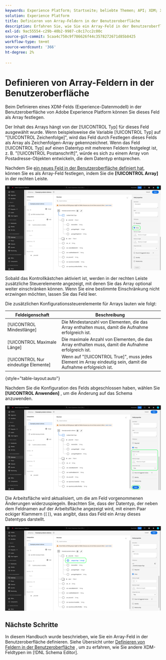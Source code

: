```yaml
---
keywords: Experience Platform; Startseite; beliebte Themen; API; XDM; XDM; XDM-System; Experience-Datenmodell; Datenmodell; ui; Workspace; Array; Feld;
solution: Experience Platform
title: Definieren von Array-Feldern in der Benutzeroberfläche
description: Erfahren Sie, wie Sie ein Array-Feld in der Benutzeroberfläche "Experience Platform"definieren.
exl-id: 9ac55554-c29b-40b2-9987-c8c17cc2c00c
source-git-commit: 5caa4c750c9f786626f44c3578272671d85b8425
workflow-type: tm+mt
source-wordcount: '366'
ht-degree: 2%

---
```


# Definieren von Array-Feldern in der Benutzeroberfläche

Beim Definieren eines XDM-Felds (Experience-Datenmodell) in der Benutzeroberfläche von Adobe Experience Platform können Sie dieses Feld als Array festlegen.

Der Inhalt des Arrays hängt von der [!UICONTROL Typ] für dieses Feld ausgewählt wurde. Wenn beispielsweise die Variable [!UICONTROL Typ] auf &quot;[!UICONTROL Zeichenfolge]&quot;, wird das Feld durch Festlegen dieses Felds als Array als Zeichenfolgen-Array gekennzeichnet. Wenn das Feld [!UICONTROL Typ] auf einen Datentyp mit mehreren Feldern festgelegt ist, z. B. &quot;[!UICONTROL Postanschrift]&quot;, würde es sich zu einem Array von Postadresse-Objekten entwickeln, die dem Datentyp entsprechen.

Nachdem Sie [ein neues Feld in der Benutzeroberfläche definiert hat](./overview.md#define), können Sie es als Array-Feld festlegen, indem Sie die **[!UICONTROL Array]** in der rechten Leiste.

![](../../images/ui/fields/special/array.png)

Sobald das Kontrollkästchen aktiviert ist, werden in der rechten Leiste zusätzliche Steuerelemente angezeigt, mit denen Sie das Array optional weiter einschränken können. Wenn Sie eine bestimmte Einschränkung nicht erzwingen möchten, lassen Sie das Feld leer.

Die zusätzlichen Konfigurationssteuerelemente für Arrays lauten wie folgt:

| Feldeigenschaft | Beschreibung |
| --- | --- |
| [!UICONTROL Mindestlänge] | Die Mindestanzahl von Elementen, die das Array enthalten muss, damit die Aufnahme erfolgreich ist. |
| [!UICONTROL Maximale Länge] | Die maximale Anzahl von Elementen, die das Array enthalten muss, damit die Aufnahme erfolgreich ist. |
| [!UICONTROL Nur eindeutige Elemente] | Wenn auf &quot;[!UICONTROL True]&quot;, muss jedes Element im Array eindeutig sein, damit die Aufnahme erfolgreich ist. |

{style=&quot;table-layout:auto&quot;}

Nachdem Sie die Konfiguration des Felds abgeschlossen haben, wählen Sie **[!UICONTROL Anwenden]** , um die Änderung auf das Schema anzuwenden.

![](../../images/ui/fields/special/array-config.png)

Die Arbeitsfläche wird aktualisiert, um die am Feld vorgenommenen Änderungen widerzuspiegeln. Beachten Sie, dass der Datentyp, der neben dem Feldnamen auf der Arbeitsfläche angezeigt wird, mit einem Paar eckiger Klammern (`[]`), was angibt, dass das Feld ein Array dieses Datentyps darstellt.

![](../../images/ui/fields/special/array-applied.png)

## Nächste Schritte

In diesem Handbuch wurde beschrieben, wie Sie ein Array-Feld in der Benutzeroberfläche definieren. Siehe Übersicht unter [Definieren von Feldern in der Benutzeroberfläche](./overview.md#special) , um zu erfahren, wie Sie andere XDM-Feldtypen im [!DNL Schema Editor].
